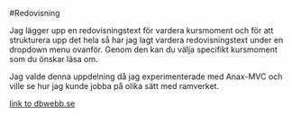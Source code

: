 #Redovisning

Jag lägger upp en redovisningstext för vardera kursmoment och för att strukturera upp det hela så har jag lagt vardera redovisningstext under en dropdown menu ovanför.
Genom den kan du välja specifikt kursmoment som du önskar läsa om.

Jag valde denna uppdelning då jag experimenterade med Anax-MVC och ville se hur jag kunde jobba på olika sätt med ramverket.



[link to dbwebb.se](http://dbwebb.se)